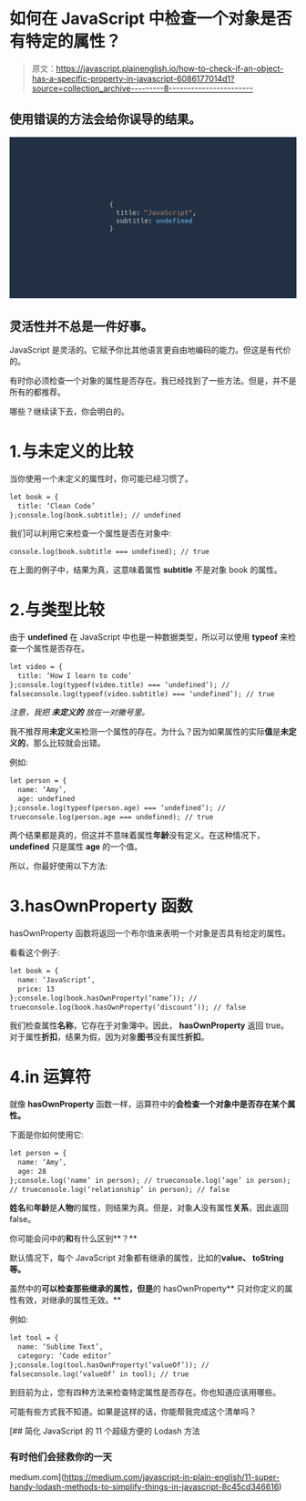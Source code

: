 # 如何在 JavaScript 中检查一个对象是否有特定的属性？

> 原文：<https://javascript.plainenglish.io/how-to-check-if-an-object-has-a-specific-property-in-javascript-6086177014d1?source=collection_archive---------8----------------------->

## 使用错误的方法会给你误导的结果。

![](img/21eb04e49f3f7b2c1bd635790836842f.png)

## 灵活性并不总是一件好事。

JavaScript 是灵活的。它赋予你比其他语言更自由地编码的能力。但这是有代价的。

有时你必须检查一个对象的属性是否存在。我已经找到了一些方法。但是，并不是所有的都推荐。

哪些？继续读下去，你会明白的。

# 1.与未定义的比较

当你使用一个未定义的属性时，你可能已经习惯了。

```
let book = {
  title: ‘Clean Code’
};console.log(book.subtitle); // undefined
```

我们可以利用它来检查一个属性是否在对象中:

```
console.log(book.subtitle === undefined); // true
```

在上面的例子中，结果为真，这意味着属性 **subtitle** 不是对象 book 的属性。

# 2.与类型比较

由于 **undefined** 在 JavaScript 中也是一种数据类型，所以可以使用 **typeof** 来检查一个属性是否存在。

```
let video = {
  title: ‘How I learn to code’
};console.log(typeof(video.title) === ‘undefined’); // falseconsole.log(typeof(video.subtitle) === ‘undefined’); // true
```

*注意，我把* ***未定义的*** *放在一对撇号里。*

我不推荐用**未定义**来检测一个属性的存在。为什么？因为如果属性的实际**值**是**未定义的**，那么比较就会出错。

例如:

```
let person = {
  name: ‘Amy’,
  age: undefined
};console.log(typeof(person.age) === ‘undefined’); // trueconsole.log(person.age === undefined); // true
```

两个结果都是真的，但这并不意味着属性**年龄**没有定义。在这种情况下， **undefined** 只是属性 **age** 的一个值。

所以，你最好使用以下方法:

# 3.hasOwnProperty 函数

hasOwnProperty 函数将返回一个布尔值来表明一个对象是否具有给定的属性。

看看这个例子:

```
let book = {
  name: ‘JavaScript’,
  price: 13
};console.log(book.hasOwnProperty(‘name’)); // trueconsole.log(book.hasOwnProperty(‘discount’)); // false
```

我们检查属性**名称**，它存在于对象簿中。因此， **hasOwnProperty** 返回 true。对于属性**折扣**，结果为假，因为对象**图书**没有属性**折扣**。

# 4.in 运算符

就像 **hasOwnProperty** 函数一样，运算符中的**会检查一个对象中是否存在某个属性。**

下面是你如何使用它:

```
let person = {
  name: ‘Amy’,
  age: 28
};console.log(‘name’ in person); // trueconsole.log(‘age’ in person); // trueconsole.log(‘relationship’ in person); // false
```

**姓名**和**年龄**是**人物**的属性，则结果为真。但是，对象**人**没有属性**关系**，因此返回 false。

你可能会问中的**和**有什么区别**？**

默认情况下，每个 JavaScript 对象都有继承的属性，比如的**value、 **toString** 等。**

虽然中的**可以检查那些继承的属性，但是**的 hasOwnProperty** 只对你定义的属性有效，对继承的属性无效。**

例如:

```
let tool = {
  name: ‘Sublime Text’,
  category: ‘Code editor’
};console.log(tool.hasOwnProperty(‘valueOf’)); // falseconsole.log(‘valueOf’ in tool); // true
```

到目前为止，您有四种方法来检查特定属性是否存在。你也知道应该用哪些。

可能有些方式我不知道。如果是这样的话，你能帮我完成这个清单吗？

[](https://medium.com/javascript-in-plain-english/11-super-handy-lodash-methods-to-simplify-things-in-javascript-8c45cd346616) [## 简化 JavaScript 的 11 个超级方便的 Lodash 方法

### 有时他们会拯救你的一天

medium.com](https://medium.com/javascript-in-plain-english/11-super-handy-lodash-methods-to-simplify-things-in-javascript-8c45cd346616)